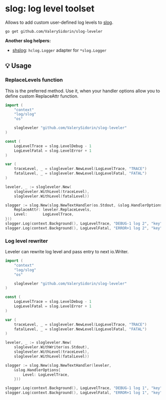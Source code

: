 # slog: log level toolset

Allows to add custom user-defined log levels to [slog](https://pkg.go.dev/log/slog).

```
go get github.com/ValerySidorin/slog-leveler
```

**Another slog helpers:**
- [shslog](https://github.com/ValerySidorin/shclog): `hclog.Logger` adapter for `*slog.Logger`

## 💡 Usage

### ReplaceLevels function
This is the preferred method. Use it, when your handler options allow you to define custom ReplaceAttr function.

```go
import (
	"context"
	"log/slog"
	"os"

	slogleveler "github.com/ValerySidorin/slog-leveler"
)

const (
	LogLevelTrace = slog.LevelDebug - 1
	LogLevelFatal = slog.LevelError + 1
)

var (
	traceLevel, _ = slogleveler.NewLevel(LogLevelTrace, "TRACE")
	fatalLevel, _ = slogleveler.NewLevel(LogLevelFatal, "FATAL")
)

leveler, _ := slogleveler.New(
	slogleveler.WithLevel(traceLevel),
	slogleveler.WithLevel(fatalLevel))

slogger := slog.New(slog.NewTextHandler(os.Stdout, &slog.HandlerOptions{
	ReplaceAttr: leveler.ReplaceLevels,
	Level:       LogLevelTrace,
}))
slogger.Log(context.Background(), LogLevelTrace, "DEBUG-1 log 2", "key", "value")
slogger.Log(context.Background(), LogLevelFatal, "ERROR+1 log 2", "key", "value")
```

### Log level rewriter
Leveler can rewrite log level and pass entry to next io.Writer.
```go
import (
	"context"
	"log/slog"
	"os"

	slogleveler "github.com/ValerySidorin/slog-leveler"
)

const (
	LogLevelTrace = slog.LevelDebug - 1
	LogLevelFatal = slog.LevelError + 1
)

var (
	traceLevel, _ = slogleveler.NewLevel(LogLevelTrace, "TRACE")
	fatalLevel, _ = slogleveler.NewLevel(LogLevelFatal, "FATAL")
)

leveler, _ := slogleveler.New(
	slogleveler.WithWriter(os.Stdout),
	slogleveler.WithLevel(traceLevel),
	slogleveler.WithLevel(fatalLevel))

slogger := slog.New(slog.NewTextHandler(leveler,
	&slog.HandlerOptions{
		Level: LogLevelTrace,
	}))

slogger.Log(context.Background(), LogLevelTrace, "DEBUG-1 log 1", "key", "value")
slogger.Log(context.Background(), LogLevelFatal, "ERROR+1 log 1", "key", "value")
```